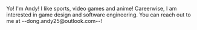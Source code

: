 Yo! I'm Andy! I like sports, video games and anime!
Careerwise, I am interested in game design and software engineering.
You can reach out to me at --dong.andy25@outlook.com--!

<!---
AndyDong25/AndyDong25 is a ✨ special ✨ repository because its `README.md` (this file) appears on your GitHub profile.
You can click the Preview link to take a look at your changes.
--->
